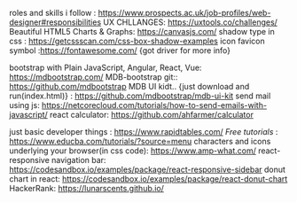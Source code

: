 
roles and skills i follow : https://www.prospects.ac.uk/job-profiles/web-designer#responsibilities
UX CHLLANGES: https://uxtools.co/challenges/
Beautiful HTML5 Charts & Graphs:  https://canvasjs.com/
shadow type in css : https://getcssscan.com/css-box-shadow-examples
icon favicon symbol :https://fontawesome.com/ {got driver for more info}

bootstrap with Plain JavaScript, Angular, React, Vue: https://mdbootstrap.com/
MDB-bootstrap git:: https://github.com/mdbootstrap
MDB UI kidt.. {just download and run(index.html)} : https://github.com/mdbootstrap/mdb-ui-kit
send mail using js: https://netcorecloud.com/tutorials/how-to-send-emails-with-javascript/
react calculator: https://github.com/ahfarmer/calculator



just basic developer things : https://www.rapidtables.com/
*Free tutorials* : https://www.educba.com/tutorials/?source=menu
characters and icons underlying your browser(in css code):  https://www.amp-what.com/
react-responsive navigation bar: https://codesandbox.io/examples/package/react-responsive-sidebar
donut chart in react: https://codesandbox.io/examples/package/react-donut-chart
HackerRank: https://lunarscents.github.io/
